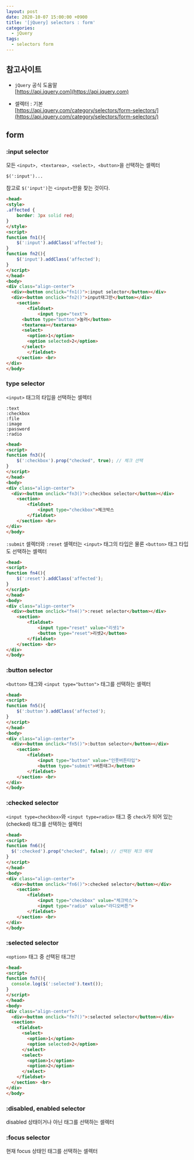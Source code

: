 ```yaml
---
layout: post
date: 2020-10-07 15:00:00 +0900
title: '[jQuery] selectors : form'
categories:
  - jQuery
tags:
  - selectors form
---
```


## 참고사이트
- `jQuery` 공식 도움말  
[https://api.jquery.com](https://api.jquery.com)

- 셀렉터 : 기본  
[https://api.jquery.com/category/selectors/form-selectors/](https://api.jquery.com/category/selectors/form-selectors/)

## form

### :input selector

모든 `<input>, <textarea>, <select>, <button>`을 선택하는 셀렉터  

`$(':input')...`

참고로 `$('input')`는 `<input>`만을 찾는 것이다.  

```html
<head>
<style>
.affected {
	border: 3px solid red;
}
</style>
<script>
function fn1(){
	$(':input').addClass('affected');
}
function fn2(){
	$('input').addClass('affected');
}
</script>
</head>
<body>
<div class="align-center">
  <div><button onclick="fn1()">:input selector</button></div>
  <div><button onclick="fn2()">input태그만</button></div>
	<section>
		<fieldset>
			<input type="text">
      <button type="button">눌러</button>
      <textarea></textarea>
      <select>
        <option>1</option>
        <option selected>2</option>
      </select>
		</fieldset>
	</section> <br>
</div>
</body>
```

### type selector

`<input>` 태그의 타입을 선택하는 셀렉터  

```
:text
:checkbox
:file
:image
:password
:radio
```
```html
<head>
<script>
function fn3(){
	$(':checkbox').prop("checked", true); // 체크 선택
}
</script>
</head>
<body>
<div class="align-center">
  <div><button onclick="fn3()">:checkbox selector</button></div>
	<section>
		<fieldset>
			<input type="checkbox">체크박스
		</fieldset>
	</section> <br>
</div>
</body>
```

`:submit` 셀렉터와 `:reset` 셀렉터는 `<input>` 태그의 타입은 물론 `<button>` 태그 타입도 선택하는 셀렉터  

```html
<head>
<script>
function fn4(){
	$(':reset').addClass('affected');
}
</script>
</head>
<body>
<div class="align-center">
  <div><button onclick="fn4()">:reset selector</button></div>
	<section>
		<fieldset>
			<input type="reset" value="리셋1">
			<button type="reset">리셋2</button>
		</fieldset>
	</section> <br>
</div>
</body>
```

### :button selector

`<button>` 태그와 `<input type="button">` 태그를 선택하는 셀렉터  

```html
<head>
<script>
function fn5(){
	$(':button').addClass('affected');
}
</script>
</head>
<body>
<div class="align-center">
  <div><button onclick="fn5()">:button selector</button></div>
	<section>
		<fieldset>
			<input type="button" value="인풋버튼타입">
			<button type="submit">버튼태그</button>
		</fieldset>
	</section> <br>
</div>
</body>
```

### :checked selector

`<input type=checkbox>`와 `<input type=radio>` 태그 중 `check`가 되어 있는(checked) 태그를 선택하는 셀렉터

```html
<head>
<script>
function fn6(){
  $(':checked').prop("checked", false); // 선택된 체크 해제
}
</script>
</head>
<body>
<div class="align-center">
  <div><button onclick="fn6()">:checked selector</button></div>
	<section>
		<fieldset>
			<input type="checkbox" value="체크박스">
			<input type="radio" value="라디오버튼">
		</fieldset>
	</section> <br>
</div>
</body>
```

### :selected selector

`<option>` 태그 중 선택된 태그만  

```html
<head>
<script>
function fn7(){
  console.log($(':selected').text());
}
</script>
</head>
<body>
<div class="align-center">
  <div><button onclick="fn7()">:selected selector</button></div>
  <section>
    <fieldset>
      <select>
        <option>1</option>
        <option selected>2</option>
      </select>
      <select>
        <option>1</option>
        <option>2</option>
      </select>
    </fieldset>		
  </section> <br>
</div>
</body>
```


### :disabled, enabled selector

disabled 상태이거나 아닌 태그를 선택하는 셀렉터  


### :focus selector

현재 focus 상태인 태그를 선택하는 셀렉터  
